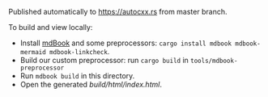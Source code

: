 Published automatically to https://autocxx.rs from master branch.

To build and view locally:

- Install [mdBook] and some preprocessors: `cargo install mdbook mdbook-mermaid mdbook-linkcheck`.
- Build our custom preprocessor: run `cargo build` in `tools/mdbook-preprocessor`
- Run `mdbook build` in this directory.
- Open the generated *build/html/index.html*.

[mdBook]: https://github.com/rust-lang/mdBook
